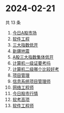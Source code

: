 # 2024-02-21

共 13 条

<!-- BEGIN ZHIHUSEARCH -->
<!-- 最后更新时间 Wed Feb 21 2024 20:12:05 GMT+0800 (China Standard Time) -->
1. [今日A股市场](https://www.zhihu.com/search?q=今日A股市场)
1. [软件工程](https://www.zhihu.com/search?q=软件工程)
1. [三大指数低开](https://www.zhihu.com/search?q=三大指数低开)
1. [新疆地震](https://www.zhihu.com/search?q=新疆地震)
1. [A股三大指数集体低开](https://www.zhihu.com/search?q=A股三大指数集体低开)
1. [计算机一级证要考吗](https://www.zhihu.com/search?q=计算机一级证要考吗)
1. [计算机二级哪个比较好考](https://www.zhihu.com/search?q=计算机二级哪个比较好考)
1. [项目管理](https://www.zhihu.com/search?q=项目管理)
1. [信息系统项目管理师](https://www.zhihu.com/search?q=信息系统项目管理师)
1. [网络工程师](https://www.zhihu.com/search?q=网络工程师)
1. [今日股市行情](https://www.zhihu.com/search?q=今日股市行情)
1. [软考高项](https://www.zhihu.com/search?q=软考高项)
1. [软件工程师](https://www.zhihu.com/search?q=软件工程师)
<!-- END ZHIHUSEARCH -->
